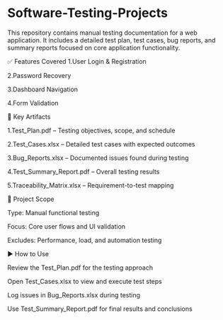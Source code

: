 # Software-Testing-Projects
This repository contains manual testing documentation for a web application. It includes a detailed test plan, test cases, bug reports, and summary reports focused on core application functionality.

✅ Features Covered
1.User Login & Registration

2.Password Recovery

3.Dashboard Navigation

4.Form Validation


📂 Key Artifacts

1.Test_Plan.pdf – Testing objectives, scope, and schedule

2.Test_Cases.xlsx – Detailed test cases with expected outcomes

3.Bug_Reports.xlsx – Documented issues found during testing

4.Test_Summary_Report.pdf – Overall testing results

5.Traceability_Matrix.xlsx – Requirement-to-test mapping

📌 Project Scope

Type: Manual functional testing

Focus: Core user flows and UI validation

Excludes: Performance, load, and automation testing

▶️ How to Use

Review the Test_Plan.pdf for the testing approach

Open Test_Cases.xlsx to view and execute test steps

Log issues in Bug_Reports.xlsx during testing

Use Test_Summary_Report.pdf for final results and conclusions
